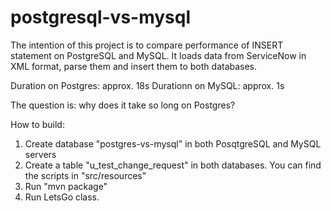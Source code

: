 # postgresql-vs-mysql

The intention of this project is to compare performance of INSERT statement on PostgreSQL and MySQL. It loads data from ServiceNow in XML format, parse them and insert them to both databases.

Duration on Postgres: approx. 18s
Durationn on MySQL: approx. 1s

The question is: why does it take so long on Postgres?

How to build:

1. Create database "postgres-vs-mysql" in both PosqtgreSQL and MySQL servers
2. Create a table "u_test_change_request" in both databases. You can find the scripts in "src/resources"
3. Run "mvn package"
4. Run LetsGo class.

